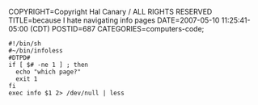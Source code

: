 COPYRIGHT=Copyright Hal Canary / ALL RIGHTS RESERVED
TITLE=because I hate navigating info pages
DATE=2007-05-10 11:25:41-05:00 (CDT)
POSTID=687
CATEGORIES=computers-code;

    #!/bin/sh
    #~/bin/infoless
    #DTPD#
    if [ $# -ne 1 ] ; then
      echo "which page?"
      exit 1
    fi
    exec info $1 2> /dev/null | less
